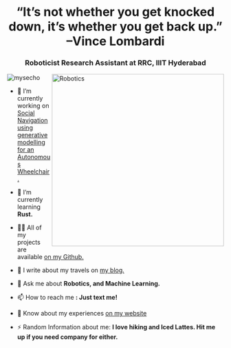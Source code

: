<h1 align="center">“It’s not whether you get knocked down, it’s whether you get back up.” –Vince Lombardi</h1>
<h3 align="center">Roboticist Research Assistant at RRC, IIIT Hyderabad</h3>
<img align="right" alt="Robotics" width="400" src="https://64.media.tumblr.com/c8b76decdf64a169184660d40481f280/tumblr_o6kgx8WtZu1ults25o3_1280.gif">

<p align="left"> <img src="https://komarev.com/ghpvc/?username=mysecho&label=Profile%20views&color=0e75b6&style=flat" alt="mysecho" /> </p>

- 🔭 I’m currently working on [Social Navigation using generative modelling for an Autonomous Wheelchair.](https://github.com/Smart-Wheelchair-RRC)

- 🌱 I’m currently learning **Rust.**

- 👨‍💻 All of my projects are available [on my Github.](https://github.com/MysEcho)

- 📝 I write about my travels on [my blog.](https://www.blogger.com/blog/posts/5043971805986117745?bpli=1&pli=1)

- 💬 Ask me about **Robotics, and Machine Learning.**

- 📫 How to reach me **: Just text me!**

- 📄 Know about my experiences [on my website](https://mysecho.github.io/mys-monolith.github.io//)

- ⚡ Random Information about me:  **I love hiking and Iced Lattes. Hit me up if you need company for either.**



